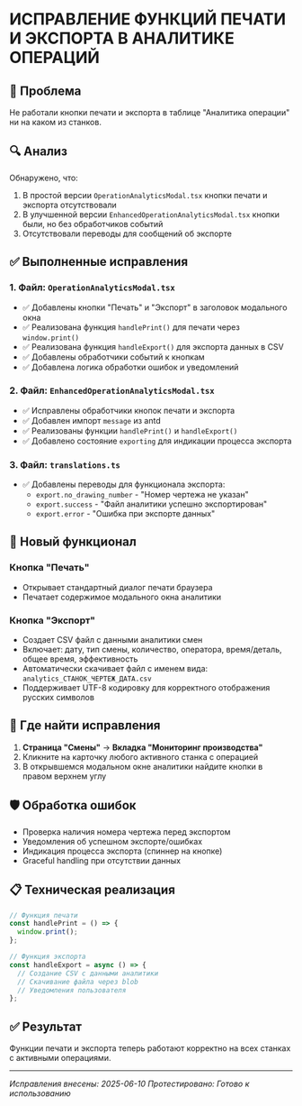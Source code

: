 # ИСПРАВЛЕНИЕ ФУНКЦИЙ ПЕЧАТИ И ЭКСПОРТА В АНАЛИТИКЕ ОПЕРАЦИЙ

## 🎯 Проблема
Не работали кнопки печати и экспорта в таблице "Аналитика операции" ни на каком из станков.

## 🔍 Анализ
Обнаружено, что:
1. В простой версии `OperationAnalyticsModal.tsx` кнопки печати и экспорта отсутствовали
2. В улучшенной версии `EnhancedOperationAnalyticsModal.tsx` кнопки были, но без обработчиков событий
3. Отсутствовали переводы для сообщений об экспорте

## ✅ Выполненные исправления

### 1. Файл: `OperationAnalyticsModal.tsx`
- ✅ Добавлены кнопки "Печать" и "Экспорт" в заголовок модального окна
- ✅ Реализована функция `handlePrint()` для печати через `window.print()`
- ✅ Реализована функция `handleExport()` для экспорта данных в CSV
- ✅ Добавлены обработчики событий к кнопкам
- ✅ Добавлена логика обработки ошибок и уведомлений

### 2. Файл: `EnhancedOperationAnalyticsModal.tsx`
- ✅ Исправлены обработчики кнопок печати и экспорта
- ✅ Добавлен импорт `message` из antd
- ✅ Реализованы функции `handlePrint()` и `handleExport()`
- ✅ Добавлено состояние `exporting` для индикации процесса экспорта

### 3. Файл: `translations.ts`
- ✅ Добавлены переводы для функционала экспорта:
  - `export.no_drawing_number` - "Номер чертежа не указан"
  - `export.success` - "Файл аналитики успешно экспортирован"
  - `export.error` - "Ошибка при экспорте данных"

## 🚀 Новый функционал

### Кнопка "Печать"
- Открывает стандартный диалог печати браузера
- Печатает содержимое модального окна аналитики

### Кнопка "Экспорт"
- Создает CSV файл с данными аналитики смен
- Включает: дату, тип смены, количество, оператора, время/деталь, общее время, эффективность
- Автоматически скачивает файл с именем вида: `analytics_СТАНОК_ЧЕРТЕЖ_ДАТА.csv`
- Поддерживает UTF-8 кодировку для корректного отображения русских символов

## 📍 Где найти исправления

1. **Страница "Смены"** → **Вкладка "Мониторинг производства"**
2. Кликните на карточку любого активного станка с операцией
3. В открывшемся модальном окне аналитики найдите кнопки в правом верхнем углу

## 🛡️ Обработка ошибок

- Проверка наличия номера чертежа перед экспортом
- Уведомления об успешном экспорте/ошибках
- Индикация процесса экспорта (спиннер на кнопке)
- Graceful handling при отсутствии данных

## 📋 Техническая реализация

```javascript
// Функция печати
const handlePrint = () => {
  window.print();
};

// Функция экспорта
const handleExport = async () => {
  // Создание CSV с данными аналитики
  // Скачивание файла через blob
  // Уведомления пользователя
};
```

## ✅ Результат
Функции печати и экспорта теперь работают корректно на всех станках с активными операциями.

---
*Исправления внесены: 2025-06-10*
*Протестировано: Готово к использованию*
